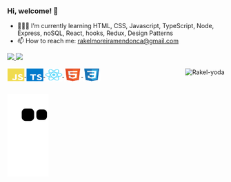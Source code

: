 ### Hi, welcome! 👋


- 👩🏻‍💻 I’m currently learning HTML, CSS, Javascript, TypeScript, Node, Express, noSQL, React, hooks, Redux, Design Patterns
- 📫 How to reach me: rakelmoreiramendonca@gmail.com

 
 <div>
  <a href="https://github.com/rakelmm/rakelmm.git"> 
  <img height="200em" src="https://github-readme-stats.vercel.app/api?username=rakelmm&show_icons=true&theme=dracula"/>
  <img height="200em" src="https://github-readme-stats.vercel.app/api/top-langs/?username=rakelmm&layout=compact&langs_count=20&theme=dracula"/>
</div>
<div style="display: inline_block"><br>
  <img align="center" alt="Rakel-Js" height="30" width="40" src="https://raw.githubusercontent.com/devicons/devicon/master/icons/javascript/javascript-plain.svg">
  <img align="center" alt="Rakel-Ts" height="30" width="40" src="https://raw.githubusercontent.com/devicons/devicon/master/icons/typescript/typescript-plain.svg">
  <img align="center" alt="Rakel-React" height="30" width="40" src="https://raw.githubusercontent.com/devicons/devicon/master/icons/react/react-original.svg">
  <img align="center" alt="Rakel-HTML" height="30" width="40" src="https://raw.githubusercontent.com/devicons/devicon/master/icons/html5/html5-original.svg">
  <img align="center" alt="Rakel-CSS" height="30" width="40" src="https://raw.githubusercontent.com/devicons/devicon/master/icons/css3/css3-original.svg">
  
 
  <img align="right" alt="Rakel-yoda" src="https://cdn.discordapp.com/attachments/795358919417397249/825430589581688872/hi.gif">
</div>
  
  ##
 

 
  ![Snake animation](https://github.com/rafaballerini/rafaballerini/blob/output/github-contribution-grid-snake.svg)
 
</div>


